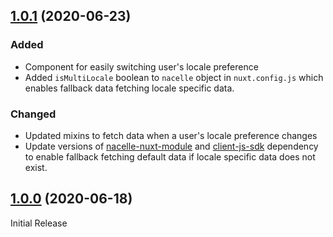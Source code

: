 ## [1.0.1](https://github.com/getnacelle/nacelle-nuxt-starter/compare/v1.0.0...v1.0.1) (2020-06-23)

### Added

- Component for easily switching user's locale preference
- Added `isMultiLocale` boolean to `nacelle` object in `nuxt.config.js` which enables fallback data fetching locale specific data.

### Changed

- Updated mixins to fetch data when a user's locale preference changes
- Update versions of [nacelle-nuxt-module](https://www.npmjs.com/package/@nacelle/nacelle-nuxt-module) and [client-js-sdk](https://www.npmjs.com/package/@nacelle/client-js-sdk) dependency to enable fallback fetching default data if locale specific data does not exist.

## [1.0.0](https://github.com/getnacelle/nacelle-nuxt-starter/compare/v1.0.0...v1.0.0) (2020-06-18)

Initial Release
